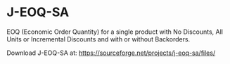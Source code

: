 # J-EOQ-SA
EOQ (Economic Order Quantity) for a single product with No Discounts, All Units or Incremental Discounts and with or without Backorders.

Download J-EOQ-SA at: https://sourceforge.net/projects/j-eoq-sa/files/
